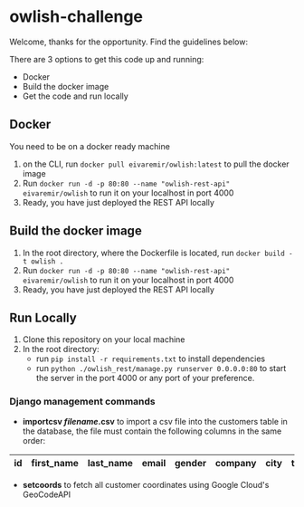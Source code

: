 # owlish-challenge

Welcome, thanks for the opportunity. Find the guidelines below:

There are 3 options to get this code up and running:
- Docker
- Build the docker image
- Get the code and run locally

## Docker

You need to be on a docker ready machine

1. on the CLI, run `docker pull eivaremir/owlish:latest` to pull the docker image
2. Run `docker run -d -p 80:80 --name "owlish-rest-api" eivaremir/owlish` to run it on your localhost in port 4000
3. Ready, you have just deployed the REST API locally

## Build the docker image

1. In the root directory, where the Dockerfile is located, run `docker build -t owlish .`
2. Run `docker run -d -p 80:80 --name "owlish-rest-api" eivaremir/owlish` to run it on your localhost in port 4000
3. Ready, you have just deployed the REST API locally


## Run Locally

1. Clone this repository on your local machine
2. In the root directory:
    - run `pip install -r requirements.txt` to install dependencies
    - run `python ./owlish_rest/manage.py runserver 0.0.0.0:80` to start the server in the port 4000 or any port of your preference.
    
### Django management commands
   - __importcsv *filename*.csv__ to import a csv file into the customers table in the database, the file must contain the following columns in the same order:
    
   | id | first_name | last_name | email | gender | company | city | title |
   |----|------------|-----------|-------|--------|---------|------|-------|

   - __setcoords__ to fetch all customer coordinates using Google Cloud's GeoCodeAPI



